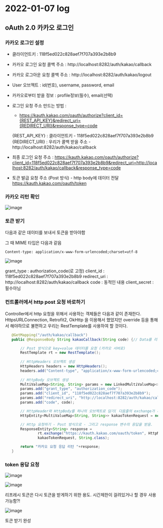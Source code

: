 # 2022-01-07 log

## oAuth 2.0 카카오 로그인

### 카카오 로그인 설정

- 클라이언트키 : 118f5ed022c828aef7f707a393e2b8b9

- 카카오 로그인 요청 콜백 주소 : http://localhost:8282/auth/kakao/callback
- 카카오 로그아운 요청 콜백 주소 : http://localhost:8282/auth/kakao/logout

- User 오브젝트 : id(번호), username, password, email
- 카카오로부터 받을 정보 : profile정보(필수), email(선택)

- 로그인 요청 주소 만드는 방법 :
   - https://kauth.kakao.com/oauth/authorize?client_id={REST_API_KEY}&redirect_uri={REDIRECT_URI}&response_type=code


    {REST_API_KEY} : 클라이언트키 - 118f5ed022c828aef7f707a393e2b8b9
    {REDIRECT_URI} : 우리가 콜백 받을 주소 - http://localhost:8282/auth/kakao/callback

- 최종 로그인 요청 주소 : 
    https://kauth.kakao.com/oauth/authorize?client_id=118f5ed022c828aef7f707a393e2b8b9&redirect_uri=http://localhost:8282/auth/kakao/callback&response_type=code


 - 토큰 발급 요청 주소 (Post 방식) - http body에 데이터 전달
    https://kauth.kakao.com/oauth/token

### 카카오 리턴 확인

![image](https://user-images.githubusercontent.com/84966961/148544966-5f8b9b96-7d62-4317-a305-ec1ef0c3303b.png)

### 토큰 받기

다음과 같은 데이터를 보내서 토큰을 받아야함
 
그 때 MIME 타입은 다음과 같음 

`Content-type: application/x-www-form-urlencoded;charset=utf-8`

![image](https://user-images.githubusercontent.com/84966961/148545253-44813c94-4501-4aee-a5c4-42676c0349ca.png)

grant_type : authorization_code(로 고정)
client_id : 118f5ed022c828aef7f707a393e2b8b9
redirect_uri : http://localhost:8282/auth/kakao/callback
code : 동적인 내용
client_secret : 필수아님

### 컨트롤러에서 http post 요청 바로하기

 Controller에서 http 요청을 위해서 사용하는 객체들은 다음과 같이 존재한다. HttpsURLConnection, Retrofit2, OkHttp 을 이용해서 했었지만 override 등을 통해서 해야하므로 불편하고 우리는 RestTemplate를 사용하여 할 것이다.

 ```java
 	@GetMapping("/auth/kakao/callback")
	public @ResponseBody String kakaoCallback(String code) {// Data를 리턴해주는 컨트롤러 함수

		// Post 방식으로 key=value 데이터를 요청 (카카오 서버로)
		RestTemplate rt = new RestTemplate();
		
		// HttpHeaders 오브젝트 생성
		HttpHeaders headers = new HttpHeaders();
		headers.add("Content-type", "application/x-www-form-urlencoded;charset=utf-8");
		
		// HttpBody 오브젝트 생성
		MultiValueMap<String, String> params = new LinkedMultiValueMap<>();
		params.add("grant_type", "authorization_code");
		params.add("client_id", "118f5ed022c828aef7f707a393e2b8b9");
		params.add("redirect_uri", "http://localhost:8282/auth/kakao/callback");
		params.add("code", code);

		// HttpHeader와 HttpBody를 하나의 오브젝트로 담기( 다음줄의 exchange가 파라미터로 HttpEntity를 요구함) 
		HttpEntity<MultiValueMap<String, String>> kakaoTokenRequest = new HttpEntity<>(params, headers);

		// Http 요청하기 - Post 방식으로 - 그리고 response 변수의 응답을 받음.
		ResponseEntity<String> response = 
				rt.exchange("https://kauth.kakao.com/oauth/token", HttpMethod.POST,
				kakaoTokenRequest, String.class);

		return "카카오 요청 응답 리턴 "+response;
	}
```

### token 응답 요청

![image](https://user-images.githubusercontent.com/84966961/148546973-8497031f-fc5d-4cbe-b75c-d5c7a596c79f.png)

![image](https://user-images.githubusercontent.com/84966961/148547109-f4eaacd6-31ed-4cd9-a4d5-d7a239264b8f.png)


 리프레시 토큰은 다시 토큰을 받게하기 위한 용도. 시간제한이 걸려있거나 할 경우 사용 가능함?!

![image](https://user-images.githubusercontent.com/84966961/148547379-952606ab-7de4-495d-8427-9c5762205b9b.png)

토큰 받기 완성